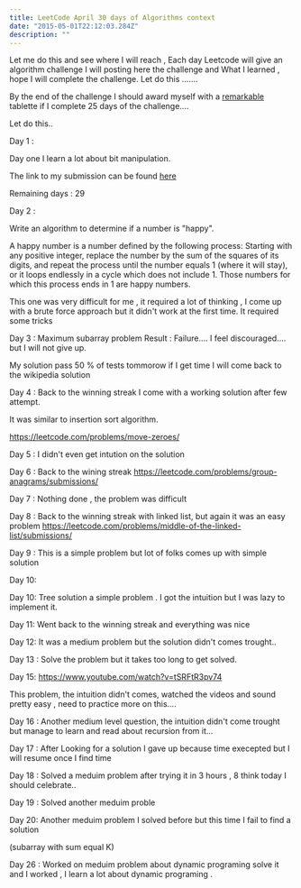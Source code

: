 ```yaml
---
title: LeetCode April 30 days of Algorithms context
date: "2015-05-01T22:12:03.284Z"
description: ""
---
```


Let me do this and see where I will reach , Each day Leetcode will give an  algorithm challenge I will posting here the challenge and What I learned , hope I will complete the challenge.
Let do this .......

By the end of the challenge I should award myself with a [remarkable](https://remarkable.com/store/remarkable-2) tablette if I complete 25 days of the challenge....

Let do this..

Day 1 :

Day one I learn a lot about bit manipulation.

The link to my submission can be found [here](https://leetcode.com/explore/challenge/card/30-day-leetcoding-challenge/528/week-1/3283/#.XoRg3Tr_Tws.link)

Remaining days : 29

Day 2 :

Write an algorithm to determine if a number is "happy".

A happy number is a number defined by the following process: Starting with any positive integer, replace the number by the sum of the squares of its digits, and repeat the process until the number equals 1 (where it will stay), or it loops endlessly in a cycle which does not include 1. Those numbers for which this process ends in 1 are happy numbers.

This one was very difficult for me , it required a lot of thinking , I come up with a brute force approach but it didn't work at the first time.
It required some tricks

Day 3 : Maximum subarray problem 
Result : Failure....
I feel discouraged.... but I will not give up.

My solution pass 50 % of tests
tommorow if I get time I will come back to the wikipedia solution

Day 4 : Back to the winning streak I come with a working solution after few attempt.

It was similar to insertion sort algorithm.

https://leetcode.com/problems/move-zeroes/

Day 5 : I didn't even get intution on the solution

Day 6 : Back to the wining streak
https://leetcode.com/problems/group-anagrams/submissions/

Day 7 : 
Nothing done , the problem was difficult

Day 8 : Back to the winning streak with linked list, but again it was an easy problem
https://leetcode.com/problems/middle-of-the-linked-list/submissions/

Day 9 : This is a simple problem but lot  of folks comes up with simple solution

Day 10:

Day 10: 
Tree solution a simple problem .
I got the intuition but I was lazy to implement it.

Day 11:
Went back to the winning streak and everything was nice

Day 12: It was a medium problem but the solution didn't comes trought..

Day 13 : Solve the problem but it takes too long to get solved.

Day 15: https://www.youtube.com/watch?v=tSRFtR3pv74

This problem, the intuition didn't comes, watched the videos and sound pretty easy , need to practice more on this....


Day 16 : Another medium level question, the intuition didn't come trought but manage to learn and read about recursion from it...

Day 17 : After Looking for a solution I gave up because time execepted but I will resume once I find time

Day 18 : Solved a meduim problem after trying it in 3 hours , 8 think today I should celebrate..

Day 19 : 
Solved another meduim proble

Day 20: Another meduim problem I solved before but this time I fail to find a solution

(subarray with sum equal K)

Day 26 : Worked on meduim problem about dynamic programing solve it and 
I worked , I learn a lot about dynamic programing .
